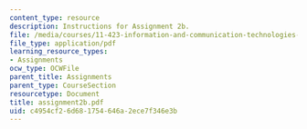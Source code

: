 ```yaml
---
content_type: resource
description: Instructions for Assignment 2b.
file: /media/courses/11-423-information-and-communication-technologies-in-community-development-spring-2004/c4954cf26d681754646a2ece7f346e3b_assignment2b.pdf
file_type: application/pdf
learning_resource_types:
- Assignments
ocw_type: OCWFile
parent_title: Assignments
parent_type: CourseSection
resourcetype: Document
title: assignment2b.pdf
uid: c4954cf2-6d68-1754-646a-2ece7f346e3b
---
```

